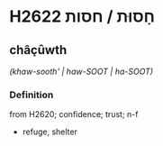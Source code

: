 # H2622 חָסוּת / חסות

## châçûwth

_(khaw-sooth' | haw-SOOT | ha-SOOT)_

### Definition

from H2620; confidence; trust; n-f

- refuge, shelter
